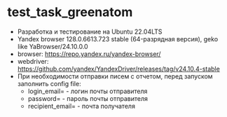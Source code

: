 # test_task_greenatom

- Разработка и тестирование на Ubuntu 22.04LTS
- Yandex browser 128.0.6613.723 stable (64-разрядная версия), geko like YaBrowser/24.10.0.0
- browser: https://repo.yandex.ru/yandex-browser/
- webdriver: https://github.com/yandex/YandexDriver/releases/tag/v24.10.4-stable
- При необходимости отправки писем с отчетом, перед запуском заполнить      config file:
    - login_email= - логин почты отправителя
    - password= - пароль почты отправителя
    - recipient_email= - почта получателя